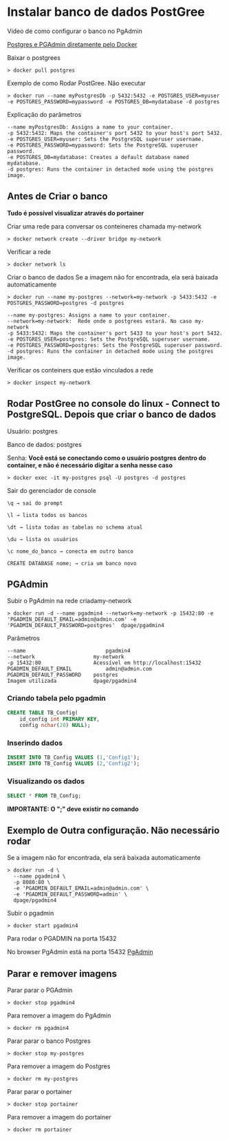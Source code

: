 ﻿# Instalar banco de dados PostGree

Vídeo de como configurar o banco no PgAdmin

[Postgres e PGAdmin diretamente pelo Docker](https://www.youtube.com/watch?v=CdoBvd_bPdk)


Baixar o postgrees
```Console
> docker pull postgres
```
Exemplo de como Rodar PostGree. Não executar
```Console
> docker run --name myPostgresDb -p 5432:5432 -e POSTGRES_USER=myuser -e POSTGRES_PASSWORD=mypassword -e POSTGRES_DB=mydatabase -d postgres
```
Explicação do parâmetros
```Console
--name myPostgresDb: Assigns a name to your container.
-p 5432:5432: Maps the container's port 5432 to your host's port 5432.
-e POSTGRES_USER=myuser: Sets the PostgreSQL superuser username.
-e POSTGRES_PASSWORD=mypassword: Sets the PostgreSQL superuser password.
-e POSTGRES_DB=mydatabase: Creates a default database named mydatabase.
-d postgres: Runs the container in detached mode using the postgres image.
```

## Antes de Criar o banco
**Tudo é possível visualizar através do portainer**

Criar uma rede para conversar os conteineres chamada my-network
```Console
> docker network create --driver bridge my-network
```
Verificar a rede
```Console
> docker network ls
```

Criar o banco de dados
Se a imagem não for encontrada, ela será baixada automaticamente
```Console
> docker run --name my-postgres --network=my-network -p 5433:5432 -e POSTGRES_PASSWORD=postgres -d postgres
```

```Console
--name my-postgres: Assigns a name to your container.
--network=my-network:  Rede onde o postgrees estará. No caso my-network
-p 5433:5432: Maps the container's port 5433 to your host's port 5432.
-e POSTGRES_USER=postgres: Sets the PostgreSQL superuser username.
-e POSTGRES_PASSWORD=postgres: Sets the PostgreSQL superuser password.
-d postgres: Runs the container in detached mode using the postgres image.
```


Verificar os conteiners que estão vinculados a rede
```Console
> docker inspect my-network
```

## Rodar PostGree no console do linux - Connect to PostgreSQL. Depois que criar o banco de dados

Usuário: postgres

Banco de dados: postgres

Senha: **Você está se conectando como o usuário postgres dentro do container, e não é necessário digitar a senha nesse caso**

```Console
> docker exec -it my-postgres psql -U postgres -d postgres
```
Sair do gerenciador de console
```Console
\q → sai do prompt

\l → lista todos os bancos

\dt → lista todas as tabelas no schema atual

\du → lista os usuários

\c nome_do_banco → conecta em outro banco

CREATE DATABASE nome; → cria um banco novo
```
## PGAdmin
Subir o PgAdmin na rede criadamy-network

```Console
> docker run -d --name pgadmin4 --network=my-network -p 15432:80 -e 'PGADMIN_DEFAULT_EMAIL=admin@admin.com' -e 'PGADMIN_DEFAULT_PASSWORD=postgres'  dpage/pgadmin4
```
Parâmetros
```Console
--name	                        pgadmin4
--network	                my-network
-p 15432:80	                Acessível em http://localhost:15432
PGADMIN_DEFAULT_EMAIL	        admin@admin.com
PGADMIN_DEFAULT_PASSWORD	postgres
Imagem utilizada	        dpage/pgadmin4
```

### Criando tabela pelo pgadmin
```SQL
CREATE TABLE TB_Config(
	id_config int PRIMARY KEY,
	config nchar(20) NULL);
```
### Inserindo dados
```SQL
INSERT INTO TB_Config VALUES (1,'Config1');
INSERT INTO TB_Config VALUES (2,'Config2');
```

### Visualizando os dados
```SQL
SELECT * FROM TB_Config;
```
**IMPORTANTE: O ";" deve existir no comando**

## Exemplo de Outra configuração. Não necessário rodar

Se a imagem não for encontrada, ela será baixada automaticamente
```Console
> docker run -d \
  --name pgadmin4 \
  -p 8080:80 \
  -e 'PGADMIN_DEFAULT_EMAIL=admin@admin.com' \
  -e 'PGADMIN_DEFAULT_PASSWORD=admin' \
  dpage/pgadmin4
```

Subir o pgadmin
```Console
> docker start pgadmin4
```
Para rodar o PGADMIN na porta 15432

No browser PgAdmin está na porta 15432 [PgAdmin]( http://localhost:15432)

## Parar e remover imagens
Parar parar o PGAdmin
```Console
> docker stop pgadmin4
```
Para remover a imagem do PgAdmin
```Console
> docker rm pgadmin4
```

Parar parar o banco Postgres
```Console
> docker stop my-postgres
```

Para remover a imagem do Postgres
```Console
> docker rm my-postgres
```


Parar parar o portainer
```Console
> docker stop portainer
```

Para remover a imagem do portainer
```Console
> docker rm portainer
```

